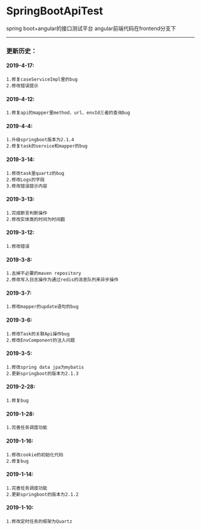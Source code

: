 # SpringBootApiTest
spring boot+angular的接口测试平台
angular前端代码在frontend分支下

---
### 更新历史：

#### 2019-4-17:
    1.修复caseServiceImpl里的bug
    2.修改错误提示

#### 2019-4-12:
    1.修复api的mapper里method、url、envId三者的查询bug

#### 2019-4-4:
    1.升级springboot版本为2.1.4
    2.修复task的service和mapper的bug

#### 2019-3-14:
    1.修改task里quartz的bug
    2.修改Logs的字段
    3.修改错误提示内容

#### 2019-3-13:
    1.完成断言判断操作
    2.修改实体类的时间为时间戳

#### 2019-3-12:
    1.修改错误

#### 2019-3-8:
    1.去掉不必要的maven repository
    2.修改写入日志操作为通过redis的消息队列来异步操作

#### 2019-3-7:
    1.修改mapper的update语句的bug

#### 2019-3-6:
    1.修改Task的关联Api操作bug
    2.修改EnvComponent的注入问题

#### 2019-3-5:
    1.修改spring data jpa为mybatis
    2.更新springboot的版本为2.1.3
    
#### 2019-2-28:
    1.修复bug
    
#### 2019-1-28:
    1.完善任务调度功能
    
#### 2019-1-16:
    1.修改cookie的初始化代码
    2.修复bug
    
#### 2019-1-14:
    1.完善任务调度功能
    2.更新springboot的版本为2.1.2
    
#### 2019-1-10:
    1.修改定时任务的框架为Quartz
